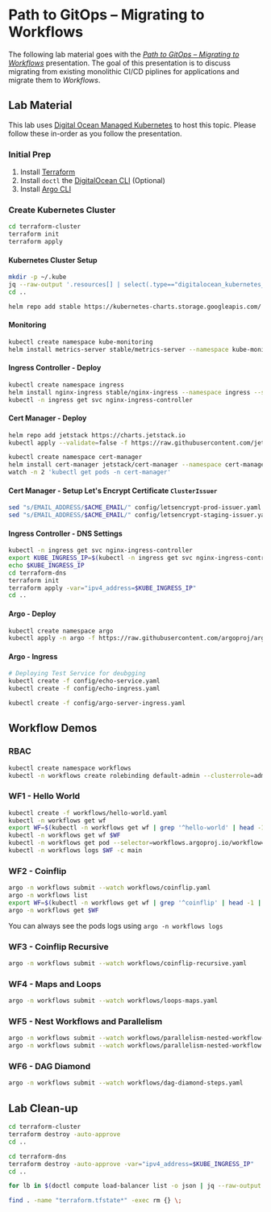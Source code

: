 # Path to GitOps &ndash; Migrating to Workflows

The following lab material goes with the [_Path to GitOps &ndash; Migrating to Workflows_](https://docs.google.com/presentation/d/1yj0TIpr2pgw7_-6ABb1yc3274pCZkoz90LWau6kku58/edit?usp=sharing) presentation. The goal of this presentation is to discuss migrating from existing monolithic CI/CD piplines for applications and migrate them to _Workflows_.

## Lab Material

This lab uses [Digital Ocean Managed Kubernetes](https://www.digitalocean.com/products/kubernetes/) to host this topic. Please follow these in-order as you follow the presentation.

### Initial Prep

1. Install [Terraform](https://www.terraform.io/downloads.html)
1. Install `doctl` the [DigitalOcean CLI](https://github.com/digitalocean/doctl#installing-doctl) (Optional)
1. Install [Argo CLI](https://argoproj.github.io/docs/argo/docs/getting-started.html)

### Create Kubernetes Cluster

```sh
cd terraform-cluster
terraform init
terraform apply
```

#### Kubernetes Cluster Setup

```sh
mkdir -p ~/.kube
jq --raw-output '.resources[] | select(.type=="digitalocean_kubernetes_cluster")  | .instances[0] | .attributes | .kube_config[0] | .raw_config' terraform.tfstate > ~/.kube/config
cd ..

helm repo add stable https://kubernetes-charts.storage.googleapis.com/
```

#### Monitoring

```sh
kubectl create namespace kube-monitoring
helm install metrics-server stable/metrics-server --namespace kube-monitoring --values config/metrics-server-values.yaml
```

#### Ingress Controller - Deploy

```sh
kubectl create namespace ingress
helm install nginx-ingress stable/nginx-ingress --namespace ingress --set controller.publishService.enabled=true
kubectl -n ingress get svc nginx-ingress-controller
```

#### Cert Manager - Deploy
```sh
helm repo add jetstack https://charts.jetstack.io
kubectl apply --validate=false -f https://raw.githubusercontent.com/jetstack/cert-manager/release-0.14/deploy/manifests/00-crds.yaml

kubectl create namespace cert-manager
helm install cert-manager jetstack/cert-manager --namespace cert-manager
watch -n 2 'kubectl get pods -n cert-manager'
```

#### Cert Manager - Setup Let's Encrypt Certificate `ClusterIssuer`

```sh
sed "s/EMAIL_ADDRESS/$ACME_EMAIL/" config/letsencrypt-prod-issuer.yaml | kubectl create -f -
sed "s/EMAIL_ADDRESS/$ACME_EMAIL/" config/letsencrypt-staging-issuer.yaml | kubectl create -f -
```

#### Ingress Controller - DNS Settings

```sh
kubectl -n ingress get svc nginx-ingress-controller
export KUBE_INGRESS_IP=$(kubectl -n ingress get svc nginx-ingress-controller -o=jsonpath='{.status.loadBalancer.ingress[0].ip}')
echo $KUBE_INGRESS_IP
cd terraform-dns
terraform init
terraform apply -var="ipv4_address=$KUBE_INGRESS_IP"
cd ..
```

#### Argo - Deploy

```sh
kubectl create namespace argo
kubectl apply -n argo -f https://raw.githubusercontent.com/argoproj/argo/stable/manifests/install.yaml
```

#### Argo - Ingress

```sh
# Deploying Test Service for deubgging
kubectl create -f config/echo-service.yaml
kubectl create -f config/echo-ingress.yaml

kubectl create -f config/argo-server-ingress.yaml
```

## Workflow Demos

### RBAC

```sh
kubectl create namespace workflows
kubectl -n workflows create rolebinding default-admin --clusterrole=admin --serviceaccount=workflows:default
```

### WF1 - Hello World

```sh
kubectl create -f workflows/hello-world.yaml
kubectl -n workflows get wf
export WF=$(kubectl -n workflows get wf | grep '^hello-world' | head -1 | awk '{ print $1 }')
kubectl -n workflows get wf $WF
kubectl -n workflows get pod --selector=workflows.argoproj.io/workflow=$WF
kubectl -n workflows logs $WF -c main
```

### WF2 - Coinflip

```sh
argo -n workflows submit --watch workflows/coinflip.yaml
argo -n workflows list
export WF=$(kubectl -n workflows get wf | grep '^coinflip' | head -1 | awk '{ print $1 }')
argo -n workflows get $WF
```
You can always see the pods logs using `argo -n workflows logs`

### WF3 - Coinflip Recursive

```sh
argo -n workflows submit --watch workflows/coinflip-recursive.yaml
```

### WF4 - Maps and Loops

```sh
argo -n workflows submit --watch workflows/loops-maps.yaml
```

### WF5 - Nest Workflows and Parallelism

```sh
argo -n workflows submit --watch workflows/parallelism-nested-workflow-serial.yaml
argo -n workflows submit --watch workflows/parallelism-nested-workflow.yaml
```

### WF6 - DAG Diamond

```sh
argo -n workflows submit --watch workflows/dag-diamond-steps.yaml
```

## Lab Clean-up

```sh
cd terraform-cluster
terraform destroy -auto-approve
cd ..

cd terraform-dns
terraform destroy -auto-approve -var="ipv4_address=$KUBE_INGRESS_IP"
cd ..

for lb in $(doctl compute load-balancer list -o json | jq --raw-output '.[] | .id'); do doctl compute load-balancer delete --force $lb; done

find . -name "terraform.tfstate*" -exec rm {} \;
```
